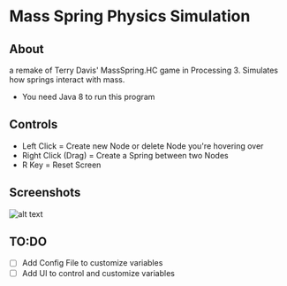 # Mass Spring Physics Simulation

## About

a remake of Terry Davis' MassSpring.HC game in Processing 3\. Simulates how springs interact with mass.

- You need Java 8 to run this program

## Controls

- Left Click = Create new Node or delete Node you're hovering over
- Right Click (Drag) = Create a Spring between two Nodes
- R Key = Reset Screen

## Screenshots

![alt text](https://i.imgur.com/a4NlQE2.png)

## TO:DO

- [ ] Add Config File to customize variables
- [ ] Add UI to control and customize variables
